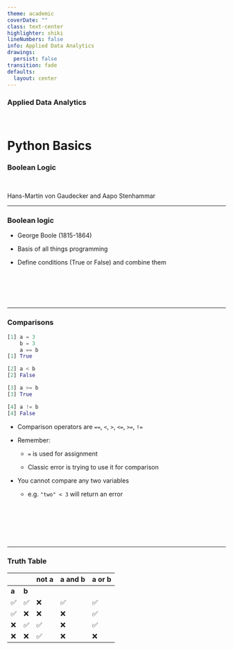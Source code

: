 ```yaml
---
theme: academic
coverDate: ""
class: text-center
highlighter: shiki
lineNumbers: false
info: Applied Data Analytics
drawings:
  persist: false
transition: fade
defaults:
  layout: center
---
```


### Applied Data Analytics

<br/>

# Python Basics

### Boolean Logic

<br/>

Hans-Martin von Gaudecker and Aapo Stenhammar

---

### Boolean logic

- George Boole (1815-1864)

- Basis of all things programming

- Define conditions (True or False) and combine them

<br>
<br>
<br>
<br>

---

### Comparisons

<div class="flex gap-8">
<div>

```python
[1] a = 3
    b = 3
    a == b
[1] True

[2] a < b
[2] False

[3] a >= b
[3] True

[4] a != b
[4] False
```

</div>
<div>

- Comparison operators are `==`, `<`, `>`, `<=`, `>=`, `!=`

- Remember:

  - `=` is used for assignment

  - Classic error is trying to use it for comparison

- You cannot compare any two variables

  - e.g. `"two" < 3` will return an error

<br>
<br>
<br>
<br>
<br>

</div>
</div>

---

### Truth Table

|       |       | not a | a and b | a or b |
| ----- | ----- | ----- | ------- | ------ |
| **a** | **b** |       |         |        |
| ✅    | ✅    | ❌    | ✅      | ✅     |
| ✅    | ❌    | ❌    | ❌      | ✅     |
| ❌    | ✅    | ✅    | ❌      | ✅     |
| ❌    | ❌    | ✅    | ❌      | ❌     |

<br>
<br>
<br>
<br>
